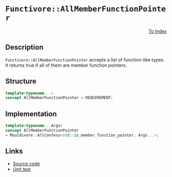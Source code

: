 <!-- Copyright 2024 Feng Mofan
SPDX-License-Identifier: Apache-2.0 -->

# `Functivore::AllMemberFunctionPointer`

<p style='text-align: right;'><a href="../../concepts.md#functivore-all-member-function-pointer">To Index</a></p>

## Description

`Functivore::AllMemberFunctionPointer` accepts a list of function-like types.
It returns true if all of them are member function pointers.

## Structure

```C++
template<typename...>
concept AllMemberFunctionPointer = REQUIREMENT;
```

## Implementation

```C++
template<typename...Args>
concept AllMemberFunctionPointer
= Mouldivore::AllConfess<std::is_member_function_pointer, Args...>;
```

## Links

- [Source code](../../../../conceptrodon/functivore/concepts/all_member_function_pointer.hpp)
- [Unit test](../../../../tests/unit/concepts/functivore/all_member_function_pointer.test.hpp)
